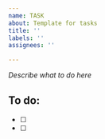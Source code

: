```yaml
---
name: TASK
about: Template for tasks
title: ''
labels: ''
assignees: ''

---
```


_Describe what to do here_

## To do: 
- [ ]
- [ ]
